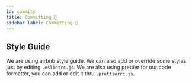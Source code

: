 ```yaml
---
id: commits
title: Committing 🤞
sidebar_label: Committing 🤞
---
```


## Style Guide

We are using airbnb style guide. We can also add or override some styles just by editing `.eslintrc.js`. We are also using prettier for our code formatter, you can add or edit it thru `.prettierrc.js`.